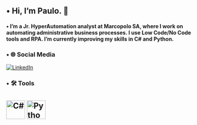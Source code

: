 ## • Hi, I’m Paulo. 👋

#### • I’m a Jr. HyperAutomation analyst at Marcopolo SA, where I work on automating administrative business processes. I use Low Code/No Code tools and RPA. I’m currently improving my skills in C# and Python.

### • 🌐 Social Media
[![LinkedIn](https://img.shields.io/badge/LinkedIn-0077B5?style=flat&logo=linkedin&logoColor=white)](https://www.linkedin.com/in/paulo-roberto-costa-santos-3563292b1/)

### • 🛠️ Tools
## <img src="https://cdn.jsdelivr.net/gh/devicons/devicon/icons/csharp/csharp-original.svg" alt="C#" width="50" height="50" /> <img src="https://cdn.jsdelivr.net/gh/devicons/devicon/icons/python/python-original.svg" alt="Python" width="50" height="50" />
